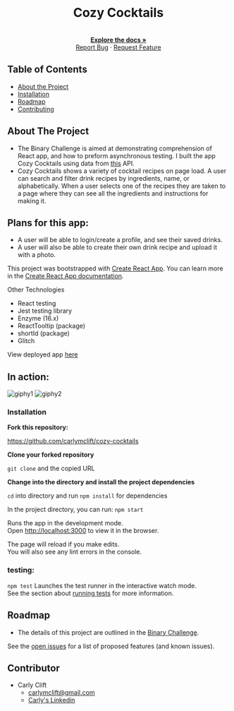 <br />
<p align="center">
  <a href="https://github.com/carlymclift/cozy-cocktails">
  </a>

  <h1 align="center">Cozy Cocktails</h1>

  <p align="center">
    <br />
    <a href="https://github.com/carlymclift/Carlys-Overlook-Hotel"><strong>Explore the docs »</strong></a>
    <br />
    <a href="https://github.com/carlymclift/cozy-cocktails/issues">Report Bug</a>
    ·
    <a href="https://github.com/carlymclift/cozy-cocktails/issues">Request Feature</a>
  </p>
</p>

## Table of Contents

- [About the Project](#about-the-project)
- [Installation](#installation)
- [Roadmap](#roadmap)
- [Contributing](#contributing)

<!-- ABOUT THE PROJECT -->

## About The Project

- The Binary Challenge is aimed at demonstrating comprehension of React app, and how to preform asynchronous testing. I built the app Cozy Cocktails using data from [this](https://www.thecocktaildb.com/api.php) API. 
- Cozy Cocktails shows a variety of cocktail recipes on page load. A user can search and filter drink recipes by ingredients, name, or alphabetically. When a user selects one of the recipes they are taken to a page where they can see all the ingredients and instructions for making it. 

## Plans for this app:

- A user will be able to login/create a profile, and see their saved drinks.
- A user will also be able to create their own drink recipe and upload it with a photo.

This project was bootstrapped with [Create React App](https://github.com/facebook/create-react-app).
You can learn more in the [Create React App documentation](https://facebook.github.io/create-react-app/docs/getting-started).

Other Technologies
  - React testing
  - Jest testing library
  - Enzyme (16.x)
  - ReactTooltip (package)
  - shortId (package)
  - Glitch
  

View deployed app [here](https://cozy-cocktails-deploy.herokuapp.com/)

## In action:
![giphy1](https://user-images.githubusercontent.com/61163743/93833801-eb0aab80-fc36-11ea-9a64-e70abc44b1ca.gif)
![giphy2](https://user-images.githubusercontent.com/61163743/93833839-070e4d00-fc37-11ea-9d01-b95abd40b675.gif)

### Installation

**Fork this repository:**

https://github.com/carlymclift/cozy-cocktails

**Clone your forked repository**

`git clone` and the copied URL

**Change into the directory and install the project dependencies**

`cd` into directory and run `npm install` for dependencies

In the project directory, you can run:
`npm start`

Runs the app in the development mode.<br />
Open [http://localhost:3000](http://localhost:3000) to view it in the browser.

The page will reload if you make edits.<br />
You will also see any lint errors in the console.

### testing:
`npm test`
Launches the test runner in the interactive watch mode.<br />
See the section about [running tests](https://facebook.github.io/create-react-app/docs/running-tests) for more information.

## Roadmap

- The details of this project are outlined in the <a href="https://frontend.turing.io/projects/module-3/binary-challenge.html" target="\__blank">Binary Challenge</a>.

See the [open issues](https://github.com/carlymclift/cozy-cocktails/issues) for a list of proposed features (and known issues).

## Contributor

- Carly Clift
  - carlymclift@gmail.com
  - [Carly's Linkedin](https://www.linkedin.com/in/carly-clift-8795491a4/)

